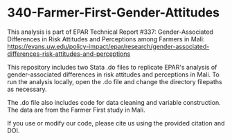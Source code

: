 # 340-Farmer-First-Gender-Attitudes

This analysis is part of EPAR Technical Report #337: Gender-Associated Differences in Risk Attitudes and Perceptions among Farmers in Mali: https://evans.uw.edu/policy-impact/epar/research/gender-associated-differences-risk-attitudes-and-perceptions 

This repository includes two Stata .do files to replicate EPAR's analysis of gender-associated differences in risk attitudes and perceptions in Mali. To run the analysis locally, open the .do file and change the directory filepaths as necessary.

The .do file also includes code for data cleaning and variable construction. The data are from the Farmer First study in Mali. 

If you use or modify our code, please cite us using the provided citation and DOI.
